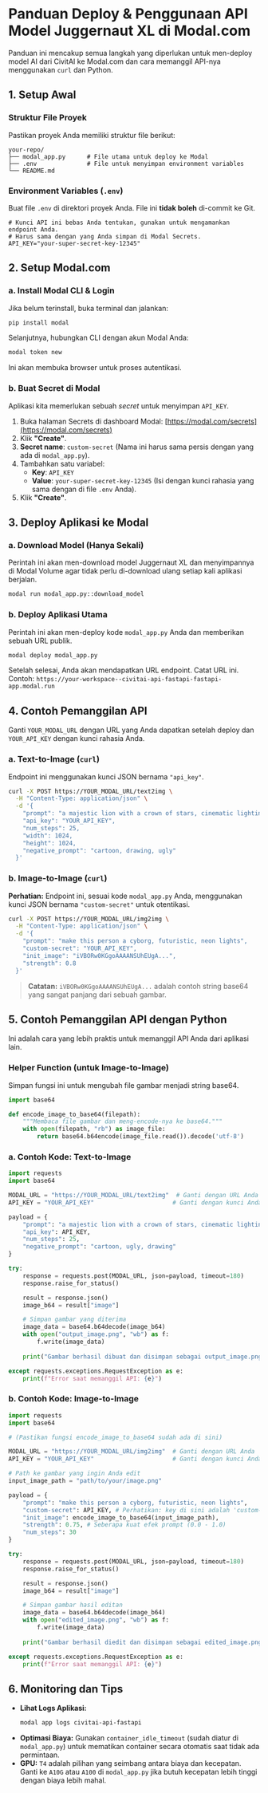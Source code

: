 # Panduan Deploy & Penggunaan API Model Juggernaut XL di Modal.com

Panduan ini mencakup semua langkah yang diperlukan untuk men-deploy model AI dari CivitAI ke Modal.com dan cara memanggil API-nya menggunakan `curl` dan Python.

## 1. Setup Awal

### Struktur File Proyek
Pastikan proyek Anda memiliki struktur file berikut:
```
your-repo/
├── modal_app.py      # File utama untuk deploy ke Modal
├── .env              # File untuk menyimpan environment variables
└── README.md
```

### Environment Variables (`.env`)
Buat file `.env` di direktori proyek Anda. File ini **tidak boleh** di-commit ke Git.
```
# Kunci API ini bebas Anda tentukan, gunakan untuk mengamankan endpoint Anda.
# Harus sama dengan yang Anda simpan di Modal Secrets.
API_KEY="your-super-secret-key-12345"
```

## 2. Setup Modal.com

### a. Install Modal CLI & Login
Jika belum terinstall, buka terminal dan jalankan:
```bash
pip install modal
```
Selanjutnya, hubungkan CLI dengan akun Modal Anda:
```bash
modal token new
```
Ini akan membuka browser untuk proses autentikasi.

### b. Buat Secret di Modal
Aplikasi kita memerlukan sebuah *secret* untuk menyimpan `API_KEY`.

1.  Buka halaman Secrets di dashboard Modal: [https://modal.com/secrets](https://modal.com/secrets)
2.  Klik **"Create"**.
3.  **Secret name**: `custom-secret` (Nama ini harus sama persis dengan yang ada di `modal_app.py`).
4.  Tambahkan satu variabel:
    * **Key**: `API_KEY`
    * **Value**: `your-super-secret-key-12345` (Isi dengan kunci rahasia yang sama dengan di file `.env` Anda).
5.  Klik **"Create"**.

## 3. Deploy Aplikasi ke Modal

### a. Download Model (Hanya Sekali)
Perintah ini akan men-download model Juggernaut XL dan menyimpannya di Modal Volume agar tidak perlu di-download ulang setiap kali aplikasi berjalan.
```bash
modal run modal_app.py::download_model
```

### b. Deploy Aplikasi Utama
Perintah ini akan men-deploy kode `modal_app.py` Anda dan memberikan sebuah URL publik.
```bash
modal deploy modal_app.py
```
Setelah selesai, Anda akan mendapatkan URL endpoint. Catat URL ini. Contoh:
`https://your-workspace--civitai-api-fastapi-fastapi-app.modal.run`

## 4. Contoh Pemanggilan API

Ganti `YOUR_MODAL_URL` dengan URL yang Anda dapatkan setelah deploy dan `YOUR_API_KEY` dengan kunci rahasia Anda.

### a. Text-to-Image (`curl`)
Endpoint ini menggunakan kunci JSON bernama `"api_key"`.
```bash
curl -X POST https://YOUR_MODAL_URL/text2img \
  -H "Content-Type: application/json" \
  -d '{
    "prompt": "a majestic lion with a crown of stars, cinematic lighting",
    "api_key": "YOUR_API_KEY",
    "num_steps": 25,
    "width": 1024,
    "height": 1024,
    "negative_prompt": "cartoon, drawing, ugly"
  }'
```

### b. Image-to-Image (`curl`)
**Perhatian:** Endpoint ini, sesuai kode `modal_app.py` Anda, menggunakan kunci JSON bernama `"custom-secret"` untuk otentikasi.
```bash
curl -X POST https://YOUR_MODAL_URL/img2img \
  -H "Content-Type: application/json" \
  -d '{
    "prompt": "make this person a cyborg, futuristic, neon lights",
    "custom-secret": "YOUR_API_KEY",
    "init_image": "iVBORw0KGgoAAAANSUhEUgA...",
    "strength": 0.8
  }'
```
> **Catatan:** `iVBORw0KGgoAAAANSUhEUgA...` adalah contoh string base64 yang sangat panjang dari sebuah gambar.

## 5. Contoh Pemanggilan API dengan Python

Ini adalah cara yang lebih praktis untuk memanggil API Anda dari aplikasi lain.

### Helper Function (untuk Image-to-Image)
Simpan fungsi ini untuk mengubah file gambar menjadi string base64.
```python
import base64

def encode_image_to_base64(filepath):
    """Membaca file gambar dan meng-encode-nya ke base64."""
    with open(filepath, "rb") as image_file:
        return base64.b64encode(image_file.read()).decode('utf-8')
```

### a. Contoh Kode: Text-to-Image
```python
import requests
import base64

MODAL_URL = "https://YOUR_MODAL_URL/text2img"  # Ganti dengan URL Anda
API_KEY = "YOUR_API_KEY"                      # Ganti dengan kunci Anda

payload = {
    "prompt": "a majestic lion with a crown of stars, cinematic lighting",
    "api_key": API_KEY,
    "num_steps": 25,
    "negative_prompt": "cartoon, ugly, drawing"
}

try:
    response = requests.post(MODAL_URL, json=payload, timeout=180)
    response.raise_for_status()

    result = response.json()
    image_b64 = result["image"]

    # Simpan gambar yang diterima
    image_data = base64.b64decode(image_b64)
    with open("output_image.png", "wb") as f:
        f.write(image_data)
    
    print("Gambar berhasil dibuat dan disimpan sebagai output_image.png")

except requests.exceptions.RequestException as e:
    print(f"Error saat memanggil API: {e}")
```

### b. Contoh Kode: Image-to-Image
```python
import requests
import base64

# (Pastikan fungsi encode_image_to_base64 sudah ada di sini)

MODAL_URL = "https://YOUR_MODAL_URL/img2img"  # Ganti dengan URL Anda
API_KEY = "YOUR_API_KEY"                      # Ganti dengan kunci Anda

# Path ke gambar yang ingin Anda edit
input_image_path = "path/to/your/image.png"

payload = {
    "prompt": "make this person a cyborg, futuristic, neon lights",
    "custom-secret": API_KEY, # Perhatikan: key di sini adalah 'custom-secret'
    "init_image": encode_image_to_base64(input_image_path),
    "strength": 0.75, # Seberapa kuat efek prompt (0.0 - 1.0)
    "num_steps": 30
}

try:
    response = requests.post(MODAL_URL, json=payload, timeout=180)
    response.raise_for_status()

    result = response.json()
    image_b64 = result["image"]

    # Simpan gambar hasil editan
    image_data = base64.b64decode(image_b64)
    with open("edited_image.png", "wb") as f:
        f.write(image_data)
    
    print("Gambar berhasil diedit dan disimpan sebagai edited_image.png")

except requests.exceptions.RequestException as e:
    print(f"Error saat memanggil API: {e}")
```

## 6. Monitoring dan Tips

-   **Lihat Logs Aplikasi:**
    ```bash
    modal app logs civitai-api-fastapi
    ```
-   **Optimasi Biaya:** Gunakan `container_idle_timeout` (sudah diatur di `modal_app.py`) untuk mematikan container secara otomatis saat tidak ada permintaan.
-   **GPU:** `T4` adalah pilihan yang seimbang antara biaya dan kecepatan. Ganti ke `A10G` atau `A100` di `modal_app.py` jika butuh kecepatan lebih tinggi dengan biaya lebih mahal.
